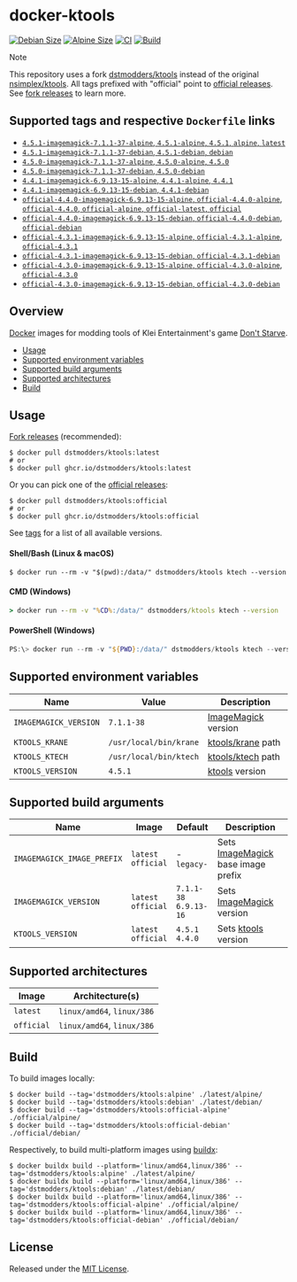 # docker-ktools

[![Debian Size]](https://hub.docker.com/r/dstmodders/ktools)
[![Alpine Size]](https://hub.docker.com/r/dstmodders/ktools)
[![CI]](https://github.com/dstmodders/docker-ktools/actions/workflows/ci.yml)
[![Build]](https://github.com/dstmodders/docker-ktools/actions/workflows/build.yml)

> [!NOTE]
> This repository uses a fork [dstmodders/ktools] instead of the original
> [nsimplex/ktools]. All tags prefixed with "official" point to
> [official releases]. See [fork releases] to learn more.

## Supported tags and respective `Dockerfile` links

- [`4.5.1-imagemagick-7.1.1-37-alpine`, `4.5.1-alpine`, `4.5.1`, `alpine`, `latest`](https://github.com/dstmodders/docker-ktools/blob/e9696a2d4ce5a1259e720fcaf8e92a47429d0914/latest/alpine/Dockerfile)
- [`4.5.1-imagemagick-7.1.1-37-debian`, `4.5.1-debian`, `debian`](https://github.com/dstmodders/docker-ktools/blob/e9696a2d4ce5a1259e720fcaf8e92a47429d0914/latest/debian/Dockerfile)
- [`4.5.0-imagemagick-7.1.1-37-alpine`, `4.5.0-alpine`, `4.5.0`](https://github.com/dstmodders/docker-ktools/blob/e9696a2d4ce5a1259e720fcaf8e92a47429d0914/latest/alpine/Dockerfile)
- [`4.5.0-imagemagick-7.1.1-37-debian`, `4.5.0-debian`](https://github.com/dstmodders/docker-ktools/blob/e9696a2d4ce5a1259e720fcaf8e92a47429d0914/latest/debian/Dockerfile)
- [`4.4.1-imagemagick-6.9.13-15-alpine`, `4.4.1-alpine`, `4.4.1`](https://github.com/dstmodders/docker-ktools/blob/e9696a2d4ce5a1259e720fcaf8e92a47429d0914/latest/alpine/Dockerfile)
- [`4.4.1-imagemagick-6.9.13-15-debian`, `4.4.1-debian`](https://github.com/dstmodders/docker-ktools/blob/e9696a2d4ce5a1259e720fcaf8e92a47429d0914/latest/debian/Dockerfile)
- [`official-4.4.0-imagemagick-6.9.13-15-alpine`, `official-4.4.0-alpine`, `official-4.4.0`, `official-alpine`, `official-latest`, `official`](https://github.com/dstmodders/docker-ktools/blob/e9696a2d4ce5a1259e720fcaf8e92a47429d0914/official/alpine/Dockerfile)
- [`official-4.4.0-imagemagick-6.9.13-15-debian`, `official-4.4.0-debian`, `official-debian`](https://github.com/dstmodders/docker-ktools/blob/e9696a2d4ce5a1259e720fcaf8e92a47429d0914/official/debian/Dockerfile)
- [`official-4.3.1-imagemagick-6.9.13-15-alpine`, `official-4.3.1-alpine`, `official-4.3.1`](https://github.com/dstmodders/docker-ktools/blob/e9696a2d4ce5a1259e720fcaf8e92a47429d0914/official/alpine/Dockerfile)
- [`official-4.3.1-imagemagick-6.9.13-15-debian`, `official-4.3.1-debian`](https://github.com/dstmodders/docker-ktools/blob/e9696a2d4ce5a1259e720fcaf8e92a47429d0914/official/debian/Dockerfile)
- [`official-4.3.0-imagemagick-6.9.13-15-alpine`, `official-4.3.0-alpine`, `official-4.3.0`](https://github.com/dstmodders/docker-ktools/blob/e9696a2d4ce5a1259e720fcaf8e92a47429d0914/official/alpine/Dockerfile)
- [`official-4.3.0-imagemagick-6.9.13-15-debian`, `official-4.3.0-debian`](https://github.com/dstmodders/docker-ktools/blob/e9696a2d4ce5a1259e720fcaf8e92a47429d0914/official/debian/Dockerfile)

## Overview

[Docker] images for modding tools of Klei Entertainment's game [Don't Starve].

- [Usage](#usage)
- [Supported environment variables](#supported-environment-variables)
- [Supported build arguments](#supported-build-arguments)
- [Supported architectures](#supported-architectures)
- [Build](#build)

## Usage

[Fork releases] (recommended):

```shell
$ docker pull dstmodders/ktools:latest
# or
$ docker pull ghcr.io/dstmodders/ktools:latest
```

Or you can pick one of the [official releases]:

```shell
$ docker pull dstmodders/ktools:official
# or
$ docker pull ghcr.io/dstmodders/ktools:official
```

See [tags] for a list of all available versions.

#### Shell/Bash (Linux & macOS)

```shell
$ docker run --rm -v "$(pwd):/data/" dstmodders/ktools ktech --version
```

#### CMD (Windows)

```cmd
> docker run --rm -v "%CD%:/data/" dstmodders/ktools ktech --version
```

#### PowerShell (Windows)

```powershell
PS:\> docker run --rm -v "${PWD}:/data/" dstmodders/ktools ktech --version
```

## Supported environment variables

| Name                  | Value                  | Description           |
| --------------------- | ---------------------- | --------------------- |
| `IMAGEMAGICK_VERSION` | `7.1.1-38`             | [ImageMagick] version |
| `KTOOLS_KRANE`        | `/usr/local/bin/krane` | [ktools/krane] path   |
| `KTOOLS_KTECH`        | `/usr/local/bin/ktech` | [ktools/ktech] path   |
| `KTOOLS_VERSION`      | `4.5.1`                | [ktools] version      |

## Supported build arguments

| Name                       | Image                    | Default                     | Description                          |
| -------------------------- | ------------------------ | --------------------------- | ------------------------------------ |
| `IMAGEMAGICK_IMAGE_PREFIX` | `latest`<br />`official` | -<br />`legacy-`            | Sets [ImageMagick] base image prefix |
| `IMAGEMAGICK_VERSION`      | `latest`<br />`official` | `7.1.1-38`<br />`6.9.13-16` | Sets [ImageMagick] version           |
| `KTOOLS_VERSION`           | `latest`<br />`official` | `4.5.1`<br />`4.4.0`        | Sets [ktools] version                |

## Supported architectures

| Image      | Architecture(s)            |
| ---------- | -------------------------- |
| `latest`   | `linux/amd64`, `linux/386` |
| `official` | `linux/amd64`, `linux/386` |

## Build

To build images locally:

```shell
$ docker build --tag='dstmodders/ktools:alpine' ./latest/alpine/
$ docker build --tag='dstmodders/ktools:debian' ./latest/debian/
$ docker build --tag='dstmodders/ktools:official-alpine' ./official/alpine/
$ docker build --tag='dstmodders/ktools:official-debian' ./official/debian/
```

Respectively, to build multi-platform images using [buildx]:

```shell
$ docker buildx build --platform='linux/amd64,linux/386' --tag='dstmodders/ktools:alpine' ./latest/alpine/
$ docker buildx build --platform='linux/amd64,linux/386' --tag='dstmodders/ktools:debian' ./latest/debian/
$ docker buildx build --platform='linux/amd64,linux/386' --tag='dstmodders/ktools:official-alpine' ./official/alpine/
$ docker buildx build --platform='linux/amd64,linux/386' --tag='dstmodders/ktools:official-debian' ./official/debian/
```

## License

Released under the [MIT License](https://opensource.org/licenses/MIT).

[alpine size]: https://img.shields.io/docker/image-size/dstmodders/ktools/alpine?label=alpine%20size&logo=docker
[build]: https://img.shields.io/github/actions/workflow/status/dstmodders/docker-ktools/build.yml?branch=main&label=build&logo=github
[buildx]: https://github.com/docker/buildx
[ci]: https://img.shields.io/github/actions/workflow/status/dstmodders/docker-ktools/ci.yml?branch=main&label=ci&logo=github
[debian size]: https://img.shields.io/docker/image-size/dstmodders/ktools/debian?label=debian%20size&logo=docker
[docker]: https://www.docker.com/
[don't starve]: https://www.klei.com/games/dont-starve
[dstmodders/ktools]: https://github.com/dstmodders/ktools
[fork releases]: https://github.com/dstmodders/ktools/releases
[imagemagick]: https://imagemagick.org/index.php
[ktools/krane]: https://github.com/dstmodders/ktools?tab=readme-ov-file#krane
[ktools/ktech]: https://github.com/dstmodders/ktools?tab=readme-ov-file#ktech
[ktools]: https://github.com/dstmodders/ktools
[nsimplex/ktools]: https://github.com/nsimplex/ktools
[official releases]: https://github.com/nsimplex/ktools/releases
[tags]: https://hub.docker.com/r/dstmodders/ktools/tags

